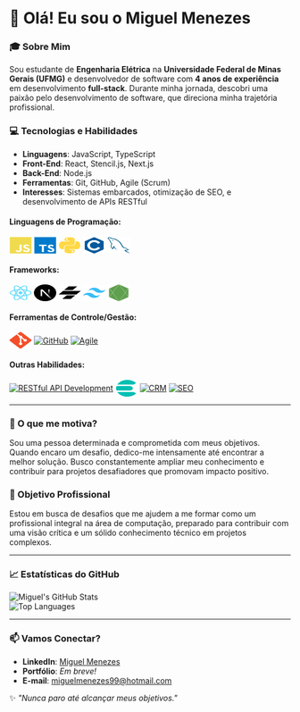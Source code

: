 # 👋 Olá! Eu sou o Miguel Menezes  

### 🎓 Sobre Mim  
Sou estudante de **Engenharia Elétrica** na **Universidade Federal de Minas Gerais (UFMG)** e desenvolvedor de software com **4 anos de experiência** em desenvolvimento **full-stack**. Durante minha jornada, descobri uma paixão pelo desenvolvimento de software, que direciona minha trajetória profissional.  

### 💻 Tecnologias e Habilidades  
- **Linguagens**: JavaScript, TypeScript  
- **Front-End**: React, Stencil.js, Next.js  
- **Back-End**: Node.js  
- **Ferramentas**: Git, GitHub, Agile (Scrum)  
- **Interesses**: Sistemas embarcados, otimização de SEO, e desenvolvimento de APIs RESTful

#### Linguagens de Programação:
<a target="_blank" rel="noopener noreferrer nofollow" href="https://raw.githubusercontent.com/devicons/devicon/master/icons/javascript/javascript-plain.svg"><img align="center" alt="JavaScript" height="30" width="40" src="https://raw.githubusercontent.com/devicons/devicon/master/icons/javascript/javascript-plain.svg" style="max-width: 100%;"></a>
<a target="_blank" rel="noopener noreferrer nofollow" href="https://raw.githubusercontent.com/devicons/devicon/master/icons/typescript/typescript-plain.svg"><img align="center" alt="TypeScript" height="30" width="40" src="https://raw.githubusercontent.com/devicons/devicon/master/icons/typescript/typescript-plain.svg" style="max-width: 100%;"></a>
<a target="_blank" rel="noopener noreferrer nofollow" href="https://raw.githubusercontent.com/devicons/devicon/master/icons/python/python-plain.svg"><img align="center" alt="Python" height="30" width="40" src="https://raw.githubusercontent.com/devicons/devicon/master/icons/python/python-plain.svg" style="max-width: 100%;"></a>
<a target="_blank" rel="noopener noreferrer nofollow" href="https://raw.githubusercontent.com/devicons/devicon/master/icons/c/c-plain.svg"><img align="center" alt="C" height="30" width="40" src="https://raw.githubusercontent.com/devicons/devicon/master/icons/c/c-plain.svg" style="max-width: 100%;"></a>
<a target="_blank" rel="noopener noreferrer nofollow" href="https://raw.githubusercontent.com/devicons/devicon/master/icons/mysql/mysql-plain.svg"><img align="center" alt="SQL" height="30" width="40" src="https://raw.githubusercontent.com/devicons/devicon/master/icons/mysql/mysql-plain.svg" style="max-width: 100%;"></a>

#### Frameworks:
<a target="_blank" rel="noopener noreferrer nofollow" href="https://raw.githubusercontent.com/devicons/devicon/master/icons/react/react-original.svg"><img align="center" alt="React" height="30" width="40" src="https://raw.githubusercontent.com/devicons/devicon/master/icons/react/react-original.svg" style="max-width: 100%;"></a>
<a target="_blank" rel="noopener noreferrer nofollow" href="https://raw.githubusercontent.com/devicons/devicon/master/icons/nextjs/nextjs-original.svg"><img align="center" alt="Next.js" height="30" width="40" src="https://raw.githubusercontent.com/devicons/devicon/master/icons/nextjs/nextjs-original.svg" style="max-width: 100%;"></a>
<a target="_blank" rel="noopener noreferrer nofollow" href="https://raw.githubusercontent.com/devicons/devicon/master/icons/stenciljs/stenciljs-plain.svg"><img align="center" alt="Stencil.js" height="30" width="40" src="https://raw.githubusercontent.com/devicons/devicon/master/icons/stenciljs/stenciljs-plain.svg" style="max-width: 100%;"></a>
<a target="_blank" rel="noopener noreferrer nofollow" href="https://raw.githubusercontent.com/devicons/devicon/master/icons/tailwindcss/tailwindcss-plain.svg"><img align="center" alt="TailwindCSS" height="30" width="40" src="https://raw.githubusercontent.com/devicons/devicon/master/icons/tailwindcss/tailwindcss-plain.svg" style="max-width: 100%;"></a>
<a target="_blank" rel="noopener noreferrer nofollow" href="https://raw.githubusercontent.com/devicons/devicon/master/icons/nodejs/nodejs-plain.svg"><img align="center" alt="Node.js" height="30" width="40" src="https://raw.githubusercontent.com/devicons/devicon/master/icons/nodejs/nodejs-plain.svg" style="max-width: 100%;"></a>

#### Ferramentas de Controle/Gestão:
<a target="_blank" rel="noopener noreferrer nofollow" href="https://raw.githubusercontent.com/devicons/devicon/master/icons/git/git-plain.svg"><img align="center" alt="Git" height="30" width="40" src="https://raw.githubusercontent.com/devicons/devicon/master/icons/git/git-plain.svg" style="max-width: 100%;"></a>
<a target="_blank" rel="noopener noreferrer nofollow" href="https://raw.githubusercontent.com/devicons/devicon/master/icons/github/github-plain.svg"><img align="center" alt="GitHub" height="30" width="40" src="https://raw.githubusercontent.com/devicons/devicon/master/icons/github/github-plain.svg" style="max-width: 100%;"></a>
<a target="_blank" rel="noopener noreferrer nofollow" href="https://raw.githubusercontent.com/devicons/devicon/master/icons/agile/agile-plain.svg"><img align="center" alt="Agile" height="30" width="40" src="https://raw.githubusercontent.com/devicons/devicon/master/icons/agile/agile-plain.svg" style="max-width: 100%;"></a>

#### Outras Habilidades:
<a target="_blank" rel="noopener noreferrer nofollow" href="https://raw.githubusercontent.com/devicons/devicon/master/icons/api/api-plain.svg"><img align="center" alt="RESTful API Development" height="30" width="40" src="https://raw.githubusercontent.com/devicons/devicon/master/icons/api/api-plain.svg" style="max-width: 100%;"></a>
<a target="_blank" rel="noopener noreferrer nofollow" href="https://raw.githubusercontent.com/devicons/devicon/master/icons/elasticsearch/elasticsearch-plain.svg"><img align="center" alt="ElasticSearch" height="30" width="40" src="https://raw.githubusercontent.com/devicons/devicon/master/icons/elasticsearch/elasticsearch-plain.svg" style="max-width: 100%;"></a>
<a target="_blank" rel="noopener noreferrer nofollow" href="https://raw.githubusercontent.com/devicons/devicon/master/icons/crm/crm-plain.svg"><img align="center" alt="CRM" height="30" width="40" src="https://raw.githubusercontent.com/devicons/devicon/master/icons/crm/crm-plain.svg" style="max-width: 100%;"></a>
<a target="_blank" rel="noopener noreferrer nofollow" href="https://raw.githubusercontent.com/devicons/devicon/master/icons/seo/seo-plain.svg"><img align="center" alt="SEO" height="30" width="40" src="https://raw.githubusercontent.com/devicons/devicon/master/icons/seo/seo-plain.svg" style="max-width: 100%;"></a>

---

  

### 🌟 O que me motiva?  
Sou uma pessoa determinada e comprometida com meus objetivos. Quando encaro um desafio, dedico-me intensamente até encontrar a melhor solução. Busco constantemente ampliar meu conhecimento e contribuir para projetos desafiadores que promovam impacto positivo.

### 🚀 Objetivo Profissional  
Estou em busca de desafios que me ajudem a me formar como um profissional integral na área de computação, preparado para contribuir com uma visão crítica e um sólido conhecimento técnico em projetos complexos.

---

### 📈 Estatísticas do GitHub  
![Miguel's GitHub Stats](https://github-readme-stats.vercel.app/api?username=MenezesMiguel&show_icons=true&theme=radical)  
![Top Languages](https://github-readme-stats.vercel.app/api/top-langs/?username=MenezesMiguel&layout=compact&theme=radical)

---

### 📫 Vamos Conectar?  
- **LinkedIn**: [Miguel Menezes](https://www.linkedin.com/in/miguelmenezes99)  
- **Portfólio**: *Em breve!*  
- **E-mail**: miguelmenezes99@hotmail.com  

✨ _"Nunca paro até alcançar meus objetivos."_  
